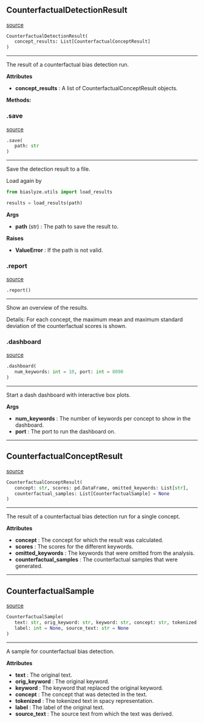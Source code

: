 #


## CounterfactualDetectionResult
[source](https://github.com/biaslyze-dev/biaslyze/blob/main/biaslyze/results/counterfactual_detection_results.py/#L77)
```python 
CounterfactualDetectionResult(
   concept_results: List[CounterfactualConceptResult]
)
```


---
The result of a counterfactual bias detection run.


**Attributes**

* **concept_results**  : A list of CounterfactualConceptResult objects.



**Methods:**


### .save
[source](https://github.com/biaslyze-dev/biaslyze/blob/main/biaslyze/results/counterfactual_detection_results.py/#L88)
```python
.save(
   path: str
)
```

---
Save the detection result to a file.

Load again by

```python
from biaslyze.utils import load_results

results = load_results(path)
```


**Args**

* **path** (str) : The path to save the result to.


**Raises**

* **ValueError**  : If the path is not valid.


### .report
[source](https://github.com/biaslyze-dev/biaslyze/blob/main/biaslyze/results/counterfactual_detection_results.py/#L149)
```python
.report()
```

---
Show an overview of the results.

Details:
For each concept, the maximum mean and maximum standard deviation of the counterfactual scores is shown.

### .dashboard
[source](https://github.com/biaslyze-dev/biaslyze/blob/main/biaslyze/results/counterfactual_detection_results.py/#L160)
```python
.dashboard(
   num_keywords: int = 10, port: int = 8090
)
```

---
Start a dash dashboard with interactive box plots.


**Args**

* **num_keywords**  : The number of keywords per concept to show in the dashboard.
* **port**  : The port to run the dashboard on.


----


## CounterfactualConceptResult
[source](https://github.com/biaslyze-dev/biaslyze/blob/main/biaslyze/results/counterfactual_detection_results.py/#L53)
```python 
CounterfactualConceptResult(
   concept: str, scores: pd.DataFrame, omitted_keywords: List[str],
   counterfactual_samples: List[CounterfactualSample] = None
)
```


---
The result of a counterfactual bias detection run for a single concept.


**Attributes**

* **concept**  : The concept for which the result was calculated.
* **scores**  : The scores for the different keywords.
* **omitted_keywords**  : The keywords that were omitted from the analysis.
* **counterfactual_samples**  : The counterfactual samples that were generated.


----


## CounterfactualSample
[source](https://github.com/biaslyze-dev/biaslyze/blob/main/biaslyze/results/counterfactual_detection_results.py/#L16)
```python 
CounterfactualSample(
   text: str, orig_keyword: str, keyword: str, concept: str, tokenized: List[str],
   label: int = None, source_text: str = None
)
```


---
A sample for counterfactual bias detection.


**Attributes**

* **text**  : The original text.
* **orig_keyword**  : The original keyword.
* **keyword**  : The keyword that replaced the original keyword.
* **concept**  : The concept that was detected in the text.
* **tokenized**  : The tokenized text in spacy representation.
* **label**  : The label of the original text.
* **source_text**  : The source text from which the text was derived.

